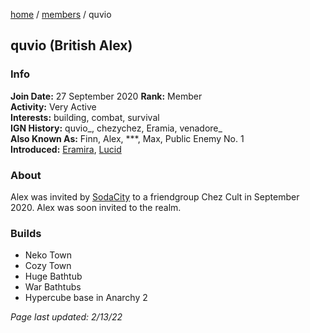 [home](/) / [members](/members) / quvio

## quvio (British Alex)

### Info
**Join Date:** 27 September 2020 
**Rank:** Member    
**Activity:** Very Active  
**Interests:** building, combat, survival   
**IGN History:** quvio_, chezychez, Eramia, venadore_  
**Also Known As:** Finn, Alex, \*\*\*, Max, Public Enemy No. 1  
**Introduced:** [Eramira](eramira), [Lucid](justin)  

### About
Alex was invited by [SodaCity](sodacity) to a friendgroup Chez Cult in September 2020. Alex was soon invited to the realm.

### Builds
- Neko Town
- Cozy Town
- Huge Bathtub
- War Bathtubs
- Hypercube base in Anarchy 2



*Page last updated: 2/13/22*
